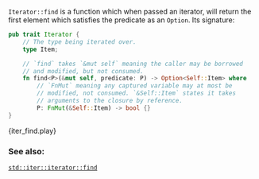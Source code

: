 `Iterator::find` is a function which when passed an iterator, will return
the first element which satisfies the predicate as an `Option`. Its
signature:

```rust
pub trait Iterator {
    // The type being iterated over.
    type Item;

    // `find` takes `&mut self` meaning the caller may be borrowed
    // and modified, but not consumed.
    fn find<P>(&mut self, predicate: P) -> Option<Self::Item> where
        // `FnMut` meaning any captured variable may at most be
        // modified, not consumed. `&Self::Item` states it takes
        // arguments to the closure by reference.
        P: FnMut(&Self::Item) -> bool {}
}
```

{iter_find.play}

### See also:

[`std::iter::iterator::find`][find]

[find]: http://doc.rust-lang.org/std/iter/trait.Iterator.html#method.find
